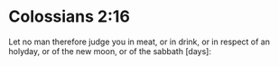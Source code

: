 # Colossians 2:16

Let no man therefore judge you in meat, or in drink, or in respect of an holyday, or of the new moon, or of the sabbath [days]:
